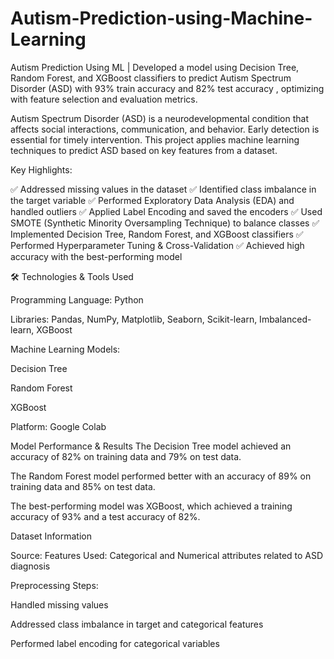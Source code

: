 # Autism-Prediction-using-Machine-Learning
Autism Prediction Using ML | Developed a model using Decision Tree, Random Forest, and XGBoost classifiers to predict Autism Spectrum Disorder (ASD) with 93% train accuracy and 82% test accuracy , optimizing with feature selection and evaluation metrics.

Autism Spectrum Disorder (ASD) is a neurodevelopmental condition that affects social interactions, communication, and behavior. Early detection is essential for timely intervention. This project applies machine learning techniques to predict ASD based on key features from a dataset.

Key Highlights:

✅ Addressed missing values in the dataset
✅ Identified class imbalance in the target variable
✅ Performed Exploratory Data Analysis (EDA) and handled outliers
✅ Applied Label Encoding and saved the encoders
✅ Used SMOTE (Synthetic Minority Oversampling Technique) to balance classes
✅ Implemented Decision Tree, Random Forest, and XGBoost classifiers
✅ Performed Hyperparameter Tuning & Cross-Validation
✅ Achieved high accuracy with the best-performing model

🛠️ Technologies & Tools Used

Programming Language: Python

Libraries: Pandas, NumPy, Matplotlib, Seaborn, Scikit-learn, Imbalanced-learn, XGBoost

Machine Learning Models:

Decision Tree

Random Forest

XGBoost

Platform: Google Colab

Model Performance & Results
The Decision Tree model achieved an accuracy of 82% on training data and 79% on test data. 

The Random Forest model performed better with an accuracy of 89% on training data and 85% on test data. 

The best-performing model was XGBoost, which achieved a training accuracy of 93% and a test accuracy of 82%.

Dataset Information

Source:
Features Used: Categorical and Numerical attributes related to ASD diagnosis

Preprocessing Steps:

Handled missing values

Addressed class imbalance in target and categorical features

Performed label encoding for categorical variables

